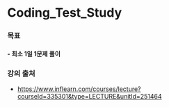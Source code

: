 # Coding_Test_Study
### 목표
#### - 최소 1일 1문제 풀이




### 강의 출처
- https://www.inflearn.com/courses/lecture?courseId=335301&type=LECTURE&unitId=251464

